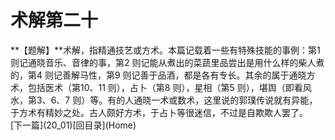 <h1 class="break">术解第二十</h1>
**【题解】**术解，指精通技艺或方术。本篇记载着一些有特殊技能的事例：第1 则记通晓音乐、音律的事，第2 则记能从煮出的菜蔬里品尝出是用什么样的柴人煮的，第4 则记善解马性，第9 则记善于品酒，都是各有专长。其余的属于通晓方术，包括医术（第10、11 则），占卜（第8 则），星相（第5 则），堪舆（即看风水，第3、6、7 则）等。有的人通晓一术或数术，这里说的郭璞传说就有异能，于方术有精妙之处。古人颇好方术，于占卜等很迷信，不过是自欺欺人罢了。
<br>[下一篇](20_01)[回目录](Home)
